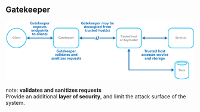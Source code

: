 ## Gatekeeper

![Gatekeeper](resources/images/gatekeeper.png)

note:
__validates and sanitizes requests__  
Provide an additional __layer of security__, and limit the attack surface of the system.